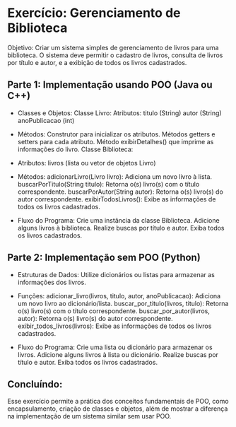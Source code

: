 # Exercício: Gerenciamento de Biblioteca
Objetivo: Criar um sistema simples de gerenciamento de livros para uma biblioteca. O sistema deve permitir o cadastro de livros, consulta de livros por título e autor, e a exibição de todos os livros cadastrados.

## Parte 1: Implementação usando POO (Java ou C++)

- Classes e Objetos:
Classe Livro:
Atributos:
titulo (String)
autor (String)
anoPublicacao (int)

- Métodos:
Construtor para inicializar os atributos.
Métodos getters e setters para cada atributo.
Método exibirDetalhes() que imprime as informações do livro.
Classe Biblioteca:

- Atributos:
livros (lista ou vetor de objetos Livro)

- Métodos:
adicionarLivro(Livro livro): Adiciona um novo livro à lista.
buscarPorTitulo(String titulo): Retorna o(s) livro(s) com o título correspondente.
buscarPorAutor(String autor): Retorna o(s) livro(s) do autor correspondente.
exibirTodosLivros(): Exibe as informações de todos os livros cadastrados.

- Fluxo do Programa:
Crie uma instância da classe Biblioteca.
Adicione alguns livros à biblioteca.
Realize buscas por título e autor.
Exiba todos os livros cadastrados.

## Parte 2: Implementação sem POO (Python)

- Estruturas de Dados:
Utilize dicionários ou listas para armazenar as informações dos livros.

- Funções:
adicionar_livro(livros, titulo, autor, anoPublicacao): Adiciona um novo livro ao dicionário/lista.
buscar_por_titulo(livros, titulo): Retorna o(s) livro(s) com o título correspondente.
buscar_por_autor(livros, autor): Retorna o(s) livro(s) do autor correspondente.
exibir_todos_livros(livros): Exibe as informações de todos os livros cadastrados.

- Fluxo do Programa:
Crie uma lista ou dicionário para armazenar os livros.
Adicione alguns livros à lista ou dicionário.
Realize buscas por título e autor.
Exiba todos os livros cadastrados.

## Concluíndo:

Esse exercício permite a prática dos conceitos fundamentais de POO, como encapsulamento, criação de classes e objetos, além de mostrar a diferença na implementação de um sistema similar sem usar POO.